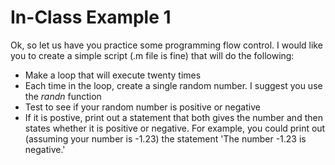 # In-Class Example 1
Ok, so let us have you practice some programming flow control. I would like you to create a simple script (.m file is fine) that will do the following:
* Make a loop that will execute twenty times
* Each time in the loop, create a single random number. I suggest you use the *randn* function
* Test to see if your random number is positive or negative
* If it is postive, print out a statement that both gives the number and then states whether it is positive or negative. For example, you could print out (assuming your number is -1.23) the statement 'The number -1.23 is negative.'
